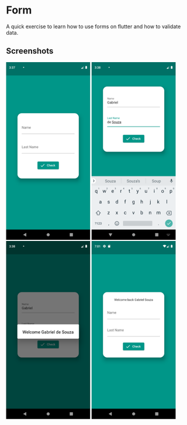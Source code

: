 # Form

A quick exercise to learn how to use forms on flutter and how to validate data.

## Screenshots

<img src="screenshots/Screenshot_1621265865.png" width=230/> <img src="screenshots/Screenshot_1621265891.png" width=230/> <img src="screenshots/Screenshot_1621265899.png" width=230/> <img src="screenshots/Screenshot_1622401296.png" width=230/>